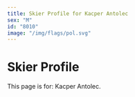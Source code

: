 ```yaml
---
title: Skier Profile for Kacper Antolec
sex: "M"
id: "8010"
image: "/img/flags/pol.svg" 
---
```


# Skier Profile

This page is for: Kacper Antolec.
    